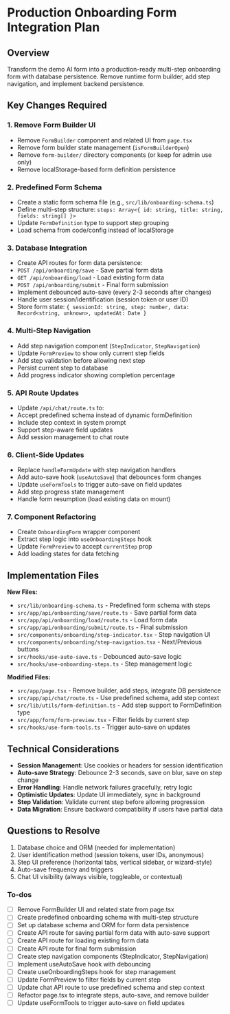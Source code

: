 <!-- 980a2bcc-890d-4e78-b630-709b7b36e898 691ae6aa-35d2-48e8-955e-a7c55a53b2e8 -->
# Production Onboarding Form Integration Plan

## Overview

Transform the demo AI form into a production-ready multi-step onboarding form with database persistence. Remove runtime form builder, add step navigation, and implement backend persistence.

## Key Changes Required

### 1. Remove Form Builder UI

- Remove `FormBuilder` component and related UI from `page.tsx`
- Remove form builder state management (`isFormBuilderOpen`)
- Remove `form-builder/` directory components (or keep for admin use only)
- Remove localStorage-based form definition persistence

### 2. Predefined Form Schema

- Create a static form schema file (e.g., `src/lib/onboarding-schema.ts`)
- Define multi-step structure: `steps: Array<{ id: string, title: string, fields: string[] }>`
- Update `FormDefinition` type to support step grouping
- Load schema from code/config instead of localStorage

### 3. Database Integration

- Create API routes for form data persistence:
- `POST /api/onboarding/save` - Save partial form data
- `GET /api/onboarding/load` - Load existing form data
- `POST /api/onboarding/submit` - Final form submission
- Implement debounced auto-save (every 2-3 seconds after changes)
- Handle user session/identification (session token or user ID)
- Store form state: `{ sessionId: string, step: number, data: Record<string, unknown>, updatedAt: Date }`

### 4. Multi-Step Navigation

- Add step navigation component (`StepIndicator`, `StepNavigation`)
- Update `FormPreview` to show only current step fields
- Add step validation before allowing next step
- Persist current step to database
- Add progress indicator showing completion percentage

### 5. API Route Updates

- Update `/api/chat/route.ts` to:
- Accept predefined schema instead of dynamic formDefinition
- Include step context in system prompt
- Support step-aware field updates
- Add session management to chat route

### 6. Client-Side Updates

- Replace `handleFormUpdate` with step navigation handlers
- Add auto-save hook (`useAutoSave`) that debounces form changes
- Update `useFormTools` to trigger auto-save on field updates
- Add step progress state management
- Handle form resumption (load existing data on mount)

### 7. Component Refactoring

- Create `OnboardingForm` wrapper component
- Extract step logic into `useOnboardingSteps` hook
- Update `FormPreview` to accept `currentStep` prop
- Add loading states for data fetching

## Implementation Files

**New Files:**

- `src/lib/onboarding-schema.ts` - Predefined form schema with steps
- `src/app/api/onboarding/save/route.ts` - Save partial form data
- `src/app/api/onboarding/load/route.ts` - Load form data
- `src/app/api/onboarding/submit/route.ts` - Final submission
- `src/components/onboarding/step-indicator.tsx` - Step navigation UI
- `src/components/onboarding/step-navigation.tsx` - Next/Previous buttons
- `src/hooks/use-auto-save.ts` - Debounced auto-save logic
- `src/hooks/use-onboarding-steps.ts` - Step management logic

**Modified Files:**

- `src/app/page.tsx` - Remove builder, add steps, integrate DB persistence
- `src/app/api/chat/route.ts` - Use predefined schema, add step context
- `src/lib/utils/form-definition.ts` - Add step support to FormDefinition type
- `src/app/form/form-preview.tsx` - Filter fields by current step
- `src/hooks/use-form-tools.ts` - Trigger auto-save on updates

## Technical Considerations

- **Session Management**: Use cookies or headers for session identification
- **Auto-save Strategy**: Debounce 2-3 seconds, save on blur, save on step change
- **Error Handling**: Handle network failures gracefully, retry logic
- **Optimistic Updates**: Update UI immediately, sync in background
- **Step Validation**: Validate current step before allowing progression
- **Data Migration**: Ensure backward compatibility if users have partial data

## Questions to Resolve

1. Database choice and ORM (needed for implementation)
2. User identification method (session tokens, user IDs, anonymous)
3. Step UI preference (horizontal tabs, vertical sidebar, or wizard-style)
4. Auto-save frequency and triggers
5. Chat UI visibility (always visible, toggleable, or contextual)

### To-dos

- [ ] Remove FormBuilder UI and related state from page.tsx
- [ ] Create predefined onboarding schema with multi-step structure
- [ ] Set up database schema and ORM for form data persistence
- [ ] Create API route for saving partial form data with auto-save support
- [ ] Create API route for loading existing form data
- [ ] Create API route for final form submission
- [ ] Create step navigation components (StepIndicator, StepNavigation)
- [ ] Implement useAutoSave hook with debouncing
- [ ] Create useOnboardingSteps hook for step management
- [ ] Update FormPreview to filter fields by current step
- [ ] Update chat API route to use predefined schema and step context
- [ ] Refactor page.tsx to integrate steps, auto-save, and remove builder
- [ ] Update useFormTools to trigger auto-save on field updates